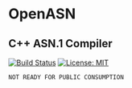 # OpenASN

## C++ ASN.1 Compiler

[![Build Status](https://travis-ci.org/abhijeet080808/OpenASN.svg?branch=master)](https://travis-ci.org/abhijeet080808/OpenASN)
[![License: MIT](https://img.shields.io/badge/License-MIT-blue.svg)](https://opensource.org/licenses/MIT)

    NOT READY FOR PUBLIC CONSUMPTION
